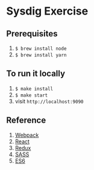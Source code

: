 # Sysdig Exercise

## Prerequisites
1. `$ brew install node`
2. `$ brew install yarn`

## To run it locally
1. `$ make install`
2. `$ make start`
3. visit `http://localhost:9090`

## Reference
1. [Webpack](https://webpack.github.io/docs)
2. [React](https://facebook.github.io/react/docs/getting-started.html)
3. [Redux](http://redux.js.org/index.html)
4. [SASS](http://sass-lang.com/documentation/file.SASS_REFERENCE.html)
5. [ES6](https://github.com/lukehoban/es6features)
